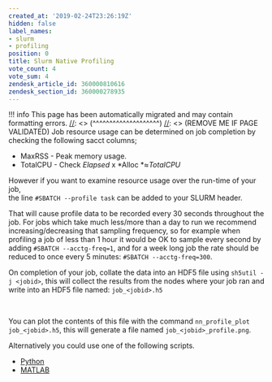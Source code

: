 ```yaml
---
created_at: '2019-02-24T23:26:19Z'
hidden: false
label_names:
- slurm
- profiling
position: 0
title: Slurm Native Profiling
vote_count: 4
vote_sum: 4
zendesk_article_id: 360000810616
zendesk_section_id: 360000278935
---
```



[//]: <> (REMOVE ME IF PAGE VALIDATED)
[//]: <> (vvvvvvvvvvvvvvvvvvvv)
!!! info
    This page has been automatically migrated and may contain formatting errors.
[//]: <> (^^^^^^^^^^^^^^^^^^^^)
[//]: <> (REMOVE ME IF PAGE VALIDATED)
Job resource usage can be determined on job completion by checking the
following sacct columns;

-   MaxRSS - Peak memory usage.
-   TotalCPU - Check *Elapsed* x *Alloc *≈*TotalCPU* 

However if you want to examine resource usage over the run-time of your
job,  
the line `#SBATCH --profile task` can be added to your SLURM header.

That will cause profile data to be recorded every 30 seconds throughout
the job. For jobs which take much less/more than a day to run we
recommend increasing/decreasing that sampling frequency, so for example
when profiling a job of less than 1 hour it would be OK to sample every
second by adding `#SBATCH --acctg-freq=1`, and for a week long job the
rate should be reduced to once every 5
minutes: `#SBATCH --acctg-freq=300`.  
  
On completion of your job, collate the data into an HDF5 file using
`sh5util -j <jobid>`, this will collect the results from the nodes where
your job ran and write into an HDF5 file named: `job_<jobid>.h5`

 

You can plot the contents of this file with the command
`nn_profile_plot job_<jobid>.h5`, this will generate a file named
`job_<jobid>_profile.png`.

Alternatively you could use one of the following scripts. 

-   [Python](https://github.com/nesi/nesi-tools/blob/main/.dev_nn_profile_plot.py)
-   [MATLAB](https://github.com/CallumWalley/slurm_native_h5_plotter)
